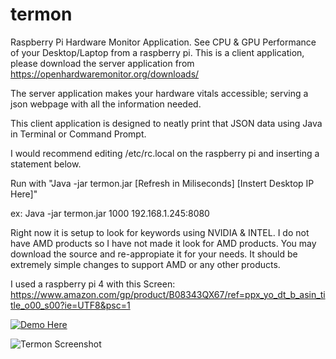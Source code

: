 # termon
Raspberry Pi Hardware Monitor Application. See CPU &amp; GPU Performance of your Desktop/Laptop from a raspberry pi.
This is a client application, please download the server application from https://openhardwaremonitor.org/downloads/

The server application makes your hardware vitals accessible; serving a json webpage with all the information needed.

This client application is designed to neatly print that JSON data using Java in Terminal or Command Prompt.

I would recommend editing /etc/rc.local on the raspberry pi and inserting a statement below.

Run with "Java -jar termon.jar [Refresh in Miliseconds] [Instert Desktop IP Here]"

ex: Java -jar termon.jar 1000 192.168.1.245:8080

Right now it is setup to look for keywords using NVIDIA & INTEL.
I do not have AMD products so I have not made it look for AMD products.
You may download the source and re-appropiate it for your needs. It should be extremely simple changes to support AMD
or any other products.

I used a raspberry pi 4 with this Screen: https://www.amazon.com/gp/product/B08343QX67/ref=ppx_yo_dt_b_asin_title_o00_s00?ie=UTF8&psc=1

[![Demo Here](https://i9.ytimg.com/vi/gQHTQh_N-Go/mqdefault.jpg?time=1581367878870&sqp=CPiDh_IF&rs=AOn4CLDM7_JWa5zXZ3BLfPSOmkXYkRqPJA)](https://youtu.be/gQHTQh_N-Go)

![Termon Screenshot](https://imgur.com/2jbiCNp) 
